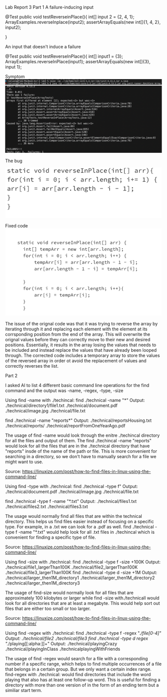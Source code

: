 Lab Report 3
Part 1 
A failure-inducing input

@Test 
public void testReverseinPlace(){
  int[] input 2 = {2, 4, 1};
  ArrayExamples.reverseInplace(input2);
  assertArrayEquals(new int[]{1, 4, 2}, input2);

  }

An input that doesn't induce a failure

@Test
public void testReverseInPlace(){
int[] input1 = {3};
ArrayExamples.reverseInPlace(input1);
assertArrayEquals(new int[]{3}, input 1};



Symptom
![image](screen3.png) 
![image](screen4.png) 



The bug

![image](screen1.png) 

Fixed code
![image](screen2.png) 


The issue of the orignal code was that it was trying to reverse the array by iterating through it and replacing each element with the element at its corrsponding position from the end of the array. This will overwrite the orignal values before they can correctly move to their new and desired positions. Essentially, it results in the array losing the values that needs to be included and instead replace the values that have already been looped through. The corrected code includes a temporary array to store the values of the reversed array in order ot avoid the replacement of values and correctly reverses the list. 

Part 2

I asked AI to list 4 different basic command line operations for the find command and the output was 
-name,  -regex, -type, -size

Using find -name with ./techincal:
find ./technical -name "*"
Output:
./technical/directory1/file1.txt
./technical/document.pdf
./technical/image.jpg
./technical/file.txt


find ./technical -name "reports*"
Output:
./technical/reportsHousing.txt
./technical/reports/
./technical/reportFromOneYearAgo.pdf

The usage of find -name would look through the enitre ./techincal directory for all the files and output of them. The find ./techincal  -name "reports" would look for all the files that are in the ./technical directory that have "reports" insde of the name of the path or file. This is more convenient for searching in a directory, so we don't have to manually search for a file we might want to use. 

 Source: https://linuxize.com/post/how-to-find-files-in-linux-using-the-command-line/ 

Using find -type with ./technical:
find ./technical -type f"
Output:
./technical/document.pdf
./technical/image.jpg
./technical/file.txt

find ./technical -type f -name "*.txt"
Output:
./technical/files1.txt
./technical/files2.txt
./technical/files3.txt

The usage would normally find all files that are within the technical directory. This helps us find files easier instead of focusing on a specific type. For example, in a .txt we can look for a .pdf as well. find ./technical -type f -name "*.txt" would help look for all .txt files in ./techincal which is convenient for finding a specific type of file. 

Source: https://linuxize.com/post/how-to-find-files-in-linux-using-the-command-line/ 


Using find -size with ./technical:
find ./technical -type f -size +100K
Output:
./technical/file1_largerThan100K
./technical/file2_largerThan100K
./technical/file3_largerThan100K
find ./technical -type d -size +1M
Output:
./technical/larger_then1M_directory1
./technical/larger_then1M_directory2
./technical/larger_then1M_directory3

The usage of find-size would normally look for all files that are approximately 100 kilobytes or larger while find -size with./technicall would look for all directories that are at least a megabyte. This would help sort out files that are either too small or too larger. 

Source: https://linuxize.com/post/how-to-find-files-in-linux-using-the-command-line/ 

Using find -regex with ./technical:
find ./technical -type f -regex ".*/file[0-4]"
Output:
./technical/file2
./technical/file3
find ./technical -type d regex ".*/playing[[:alpha:]]+"
Output:
./technical/playingCrazy
./technical/playingInClass
./technicalplayingWithFriends

The usage of find -regex would search for a file with a corresponding number if a specific range, which helps to find multiple occurrences of a file that belongs in a certain group. But we only want a certain index range. find-regex with ./technical: would find directories that include the word playing that also has at least one follow-up word. This is useful for finding a directory with more than one version of in the form of an ending term but a similiar start term. 



